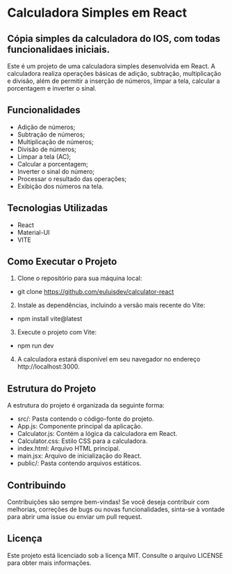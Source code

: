 # Calculadora Simples em React
## Cópia simples da calculadora do IOS, com todas funcionalidaes iniciais.

Este é um projeto de uma calculadora simples desenvolvida em React. A calculadora realiza operações básicas de adição, subtração, multiplicação e 
divisão, além de permitir a inserção de números, limpar a tela, calcular a porcentagem e inverter o sinal.

## Funcionalidades

- Adição de números;
- Subtração de números;
- Multiplicação de números;
- Divisão de números;
- Limpar a tela (AC);
- Calcular a porcentagem;
- Inverter o sinal do número;
- Processar o resultado das operações;
- Exibição dos números na tela.

## Tecnologias Utilizadas

- React
- Material-UI
- VITE

## Como Executar o Projeto

1. Clone o repositório para sua máquina local:

- git clone https://github.com/euluisdev/calculator-react

2. Instale as dependências, incluindo a versão mais recente do Vite:

- npm install vite@latest

3. Execute o projeto com Vite:

- npm run dev

4. A calculadora estará disponível em seu navegador no endereço http://localhost:3000.

## Estrutura do Projeto

A estrutura do projeto é organizada da seguinte forma:

- src/: Pasta contendo o código-fonte do projeto.
- App.js: Componente principal da aplicação.
- Calculator.js: Contém a lógica da calculadora em React.
- Calculator.css: Estilo CSS para a calculadora.
- index.html: Arquivo HTML principal.
- main.jsx: Arquivo de inicialização do React.
- public/: Pasta contendo arquivos estáticos.

## Contribuindo
Contribuições são sempre bem-vindas! Se você deseja contribuir com melhorias, correções de bugs ou novas funcionalidades, sinta-se à 
vontade para abrir uma issue ou enviar um pull request.

## Licença
Este projeto está licenciado sob a licença MIT. Consulte o arquivo LICENSE para obter mais informações.
